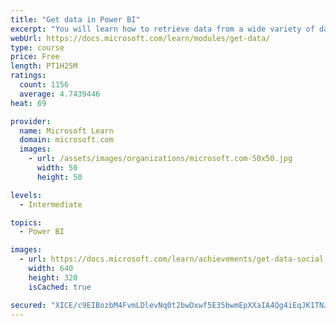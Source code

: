 ```yaml
---
title: "Get data in Power BI"
excerpt: "You will learn how to retrieve data from a wide variety of data sources, including Microsoft Excel, relational databases, and NoSQL data stores. You will also learn how to improve performance while retrieving data."
webUrl: https://docs.microsoft.com/learn/modules/get-data/
type: course
price: Free
length: PT1H25M
ratings:
  count: 1156
  average: 4.7439446
heat: 69

provider:
  name: Microsoft Learn
  domain: microsoft.com
  images:
    - url: /assets/images/organizations/microsoft.com-50x50.jpg
      width: 50
      height: 50

levels:
  - Intermediate

topics:
  - Power BI

images:
  - url: https://docs.microsoft.com/learn/achievements/get-data-social.png
    width: 640
    height: 320
    isCached: true

secured: "XICE/c9EIBozbM4FvmLDlevNq0t2bwDxwf5E35bwmEpXXaIA4Qg4iEqJK1TNJKyuv55bKXUZVxuIKozqogLb5G4VDNZGobI2Oqof/zdB4Xe7spwjf8OGd7O1azTz8UeN0W2WpSEonLo0rglwL8dPjq9O/O9qVHMAaUnSYll6Zi8ZyqxJl8CH/+m84JV88XFwLuIuDHaeFJxpL1BpeSd+2278/PH+Crs+X3oR4tcToEr9rvXTezjOlSbdZQ0pCexHl+M3Q8Zbi2SKV8IVZtSM9Ty/XKcVN+7D10NMIuCHFmTxDQhHxP1el3XMLZtkvv87c3lkcXV+wmMqJx8RVbMOfVOrywBY+h6sYl4fi/1ObeRlMY92K5cIk+7Gk7sigTLMzitgD/Z55uzaT3EEWu3qkKUWOGYkJwJJSyOGpj7oq4A=;DBNab9htVcgTGKHDxYtrBw=="
---
```


